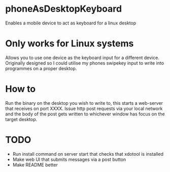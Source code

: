 # phoneAsDesktopKeyboard
Enables a mobile device to act as keyboard for a linux desktop

# Only works for Linux systems

Allows you to use one device as the keyboard input for a different device. 
Originally designed so I could utilise my phones swipekey input to write into programmes on a proper desktop.

# How to
Run the binary on the desktop you wish to write to, this starts a web-server that receives on port XXXX. Issue http post requests via your local network and the body of the post gets written to whichever window has focus on the target desktop.

# TODO
- Run install command on server start that checks that xdotool is installed
- Make web UI that submits messages via a post button
- Make README better
